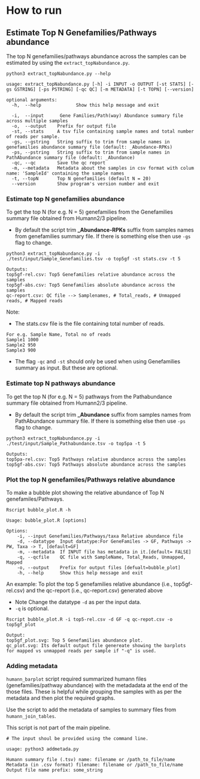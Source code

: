 # How to run
## Estimate Top N Genefamilies/Pathways abundance
The top N genefamilies/pathways abundance across the samples can be estimated by using the `extract_topNabundance.py`.
```
python3 extract_topNabundance.py --help

usage: extract_topNabundance.py [-h] -i INPUT -o OUTPUT [-st STATS] [-gs GSTRING] [-ps PSTRING] [-qc QC] [-m METADATA] [-t TOPN] [--version]

optional arguments:
  -h,  --help             Show this help message and exit
  
  -i,  --input      Gene Families/Path(way) Abundance summary file across multiple samples
  -o,  --output    Prefix for output file
  -st, --stats     A tsv file containing sample names and total number of reads per sample.
  -gs, --gstring   String suffix to trim from sample names in genefamilies abundance summary file (default: _Abundance-RPKs)
  -ps, --pstring   String suffix to trim from sample names in PathAbundance summary file (default: _Abundance)
  -qc, --qc        Save the qc report
  -m, --metadata   Metadata about the samples in csv format with colum name: 'SampleId' containing the sample names
  -t, --topN       Top N genefamilies (default N = 20)
  --version        Show program's version number and exit
```
### Estimate top N genefamilies abundance
To get the top N (for e.g. N = 5) genefamilies from the Genefamilies summary file obtained from Humann2/3 pipeline.
* By default the script trim **_Abundance-RPKs** suffix from samples names from genefamilies summary file. If there is something else then use `-gs` flag to change. 
```
python3 extract_topNabundance.py -i ./test/input/Sample_Genefamilies.tsv -o top5gf -st stats.csv -t 5

Outputs:
top5gf-rel.csv: Top5 Genefamilies relative abundance across the samples
top5gf-abs.csv: Top5 Genefamilies absolute abundance across the samples
qc-report.csv: QC file --> Samplenames, # Total_reads, # Unmapped reads, # Mapped reads
```
Note:
* The stats.csv file is the file containing total number of reads.
```
For e.g. Sample Name, Total no of reads
Sample1	1000
Sample2	950
Sample3	900
``` 
* The flag `-qc` and `-st` should only be used when using Genefamilies summary as input. But these are optional.

### Estimate top N pathways abundance
To get the top N (for e.g. N = 5) pathways from the Pathabundance summary file obtained from Humann2/3 pipeline.
* By default the script trim **_Abundance** suffix from samples names from PathAbundance summary file. If there is something else then use `-ps` flag to change.
```
python3 extract_topNabundance.py -i ./test/input/Sample_Pathabundance.tsv -o top5pa -t 5

Outputs:
top5pa-rel.csv: Top5 Pathways relative abundance across the samples
top5gf-abs.csv: Top5 Pathways absolute abundance across the samples
```

### Plot the top N genefamiles/Pathways relative abundance
To make a bubble plot showing the relative abundance of Top N genefamiles/Pathways.
```
Rscript bubble_plot.R -h

Usage: bubble_plot.R [options]

Options:
	-i, --input Genefamilies/Pathways/taxa Relative abundance file
	-d, --datatype  Input datatype:For GeneFamiles -> GF, Pathways -> PW, Taxa -> T, [default=GF]
	-m, --metadata  If INPUT file has metadata in it.[default= FALSE]
	-q, --qcfile    QC file with SampleName, Total_Reads, Unmapped, Mapped
	-o, --output    Prefix for output files [defualt=bubble_plot]
	-h, --help      Show this help message and exit
```
An example:
To plot the top 5 genefamilies relative abundance (i.e., top5gf-rel.csv) and the qc-report (i.e., qc-report.csv) generated above
* Note Change the datatype `-d` as per the input data.
* `-q` is optional.
```
Rscript bubble_plot.R -i top5-rel.csv -d GF -q qc-repot.csv -o top5gf_plot

Output:
top5gf_plot.svg: Top 5 Genefamilies abundance plot.
qc_plot.svg: Its default output file genereate showing the barplots for mapped vs unmapped reads per sample if "-q" is used.
```

### Adding metadata
`humann_barplot` script required summarized humann files (genefamilies/pathway abundance)
with the metadadata at the end of the those files. These is helpful while grouping the samples with as per the metadata and then plot the required graphs.

Use the script to add the metadata of samples to summary files from `humann_join_tables`.

This script is not part of the main pipeline.

```
# The input shoul be provided using the command line.

usage: python3 addmetada.py

Humann summary file (.tsv) name: filename or /path_to_file/name
Metadata (in .csv format) filename: filename or /path_to_file/name
Output file name prefix: some_string
```
